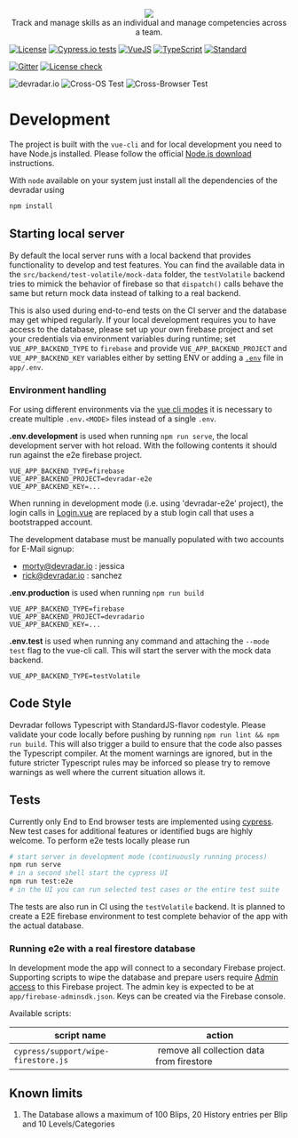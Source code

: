 <p align="center">
  <img src="../assets/logo-text.png">
  <br>
  Track and manage skills as an individual and manage competencies across a team.
</p>

[![License](https://badgen.net/badge/license/MIT/blue)](LICENSE)
[![Cypress.io tests](https://img.shields.io/badge/cypress.io-E2E%20Tests-brightgreen.svg)](https://dashboard.cypress.io/#/projects/gumn5q/runs)
[![VueJS](https://badgen.net/badge/built%20with/Vue.js/cyan)](https://vuejs.org/)
[![TypeScript](https://badgen.net/badge/code/TypeScript/blue)](https://www.typescriptlang.org/)
[![Standard](https://badgen.net/badge/code%20style/standard/pink)](https://standardjs.com/)

[![Gitter](https://badgen.net/badge/chat/on%20gitter/cyan?icon=gitter)](https://gitter.im/devradar/discuss)
[![License check](https://app.fossa.com/api/projects/git%2Bgithub.com%2Fanoff%2Fdevradar.svg?type=shield)](https://app.fossa.com/projects/git%2Bgithub.com%2Fanoff%2Fdevradar?ref=badge_shield)

![devradar.io](https://github.com/anoff/devradar/workflows/devradar.io/badge.svg)
![Cross-OS Test](https://github.com/anoff/devradar/workflows/Cross-OS%20Test/badge.svg)
![Cross-Browser Test](https://github.com/anoff/devradar/workflows/Cross-Browser%C2%A0Test/badge.svg)

# Development

The project is built with the `vue-cli` and for local development you need to have Node.js installed. Please follow the official [Node.js download](https://nodejs.org/en/) instructions.

With `node` available on your system just install all the dependencies of the devradar using

```sh
npm install
```

## Starting local server

By default the local server runs with a local backend that provides functionality to develop and test features.
You can find the available data in the `src/backend/test-volatile/mock-data` folder, the `testVolatile` backend tries to mimick the behavior of firebase so that `dispatch()` calls behave the same but return mock data instead of talking to a real backend.

This is also used during end-to-end tests on the CI server and the database may get whiped regularly.
If your local development requires you to have access to the database, please set up your own firebase project and set your credentials via environment variables during runtime; set `VUE_APP_BACKEND_TYPE` to `firebase` and provide `VUE_APP_BACKEND_PROJECT` and `VUE_APP_BACKEND_KEY` variables either by setting ENV or adding a [`.env`](https://www.npmjs.com/package/dotenv) file in `app/.env`.

### Environment handling

For using different environments via the [vue cli modes](https://cli.vuejs.org/guide/mode-and-env.html#modes) it is necessary to create multiple `.env.<MODE>` files instead of a single `.env`.

**.env.development** is used when running `npm run serve`, the local development server with hot reload.
With the following contents it should run against the e2e firebase project.

```text
VUE_APP_BACKEND_TYPE=firebase
VUE_APP_BACKEND_PROJECT=devradar-e2e
VUE_APP_BACKEND_KEY=...
```

When running in development mode (i.e. using 'devradar-e2e' project), the login calls in [Login.vue](./src/components/Login.vue) are replaced by a stub login call that uses a bootstrapped account.

The development database must be manually populated with two accounts for E-Mail signup:

- morty@devradar.io : jessica
- rick@devradar.io : sanchez

**.env.production** is used when running `npm run build`

```text
VUE_APP_BACKEND_TYPE=firebase
VUE_APP_BACKEND_PROJECT=devradario
VUE_APP_BACKEND_KEY=...
```

**.env.test** is used when running any command and attaching the `--mode test` flag to the vue-cli call.
This will start the server with the mock data backend.

```text
VUE_APP_BACKEND_TYPE=testVolatile
```

## Code Style

Devradar follows Typescript with StandardJS-flavor codestyle. Please validate your code locally before pushing by running `npm run lint && npm run build`. This will also trigger a build to ensure that the code also passes the Typescript compiler.
At the moment warnings are ignored, but in the future stricter Typescript rules may be inforced so please try to remove warnings as well where the current situation allows it.

## Tests

Currently only End to End browser tests are implemented using [cypress](https://cypress.io).
New test cases for additional features or identified bugs are highly welcome.
To perform e2e tests locally please run

```sh
# start server in development mode (continuously running process)
npm run serve
# in a second shell start the cypress UI
npm run test:e2e
# in the UI you can run selected test cases or the entire test suite
```

The tests are also run in CI using the `testVolatile` backend.
It is planned to create a E2E firebase environment to test complete behavior of the app with the actual database.

### Running e2e with a real firestore database

In development mode the app will connect to a secondary Firebase project.
Supporting scripts to wipe the database and prepare users require [Admin access](https://firebase.google.com/docs/reference/admin/node) to this Firebase project.
The admin key is expected to be at `app/firebase-adminsdk.json`.
Keys can be created via the Firebase console.

Available scripts:

| script name | action |
|---|---|
| `cypress/support/wipe-firestore.js` | remove all collection data from firestore |

## Known limits

1. The Database allows a maximum of 100 Blips, 20 History entries per Blip and 10 Levels/Categories
